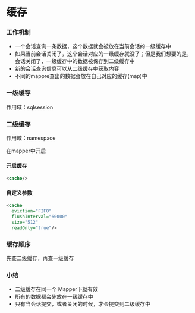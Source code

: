 # 缓存

### 工作机制

- 一个会话查询一条数据，这个数据就会被放在当前会话的一级缓存中
- 如果当前会话关闭了，这个会话对应的一级缓存就没了；但是我们想要的是，会话关闭了，一级缓存中的数据被保存到二级缓存中
- 新的会话查询信息可以从二级缓存中获取内容
- 不同的mappre查出的数据会放在自己对应的缓存(map)中

### 一级缓存

作用域：sqlsession

### 二级缓存

作用域：namespace

在mapper中开启

#### 开启缓存

```xml
<cache/>
```

#### 自定义参数

```xml
<cache
  eviction="FIFO"
  flushInterval="60000"
  size="512"
  readOnly="true"/>
```

### 缓存顺序

先查二级缓存，再查一级缓存

### 小结

- 二级缓存在同一个 Mapper下就有效
- 所有的数据都会先放在一级缓存中
- 只有当会话提交，或者关闭的时候，才会提交到二级缓存中
